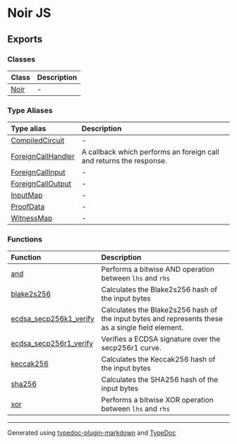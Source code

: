 # Noir JS

## Exports

### Classes

| Class | Description |
| :------ | :------ |
| [Noir](classes/Noir.md) | - |

### Type Aliases

| Type alias | Description |
| :------ | :------ |
| [CompiledCircuit](type-aliases/CompiledCircuit.md) | - |
| [ForeignCallHandler](type-aliases/ForeignCallHandler.md) | A callback which performs an foreign call and returns the response. |
| [ForeignCallInput](type-aliases/ForeignCallInput.md) | - |
| [ForeignCallOutput](type-aliases/ForeignCallOutput.md) | - |
| [InputMap](type-aliases/InputMap.md) | - |
| [ProofData](type-aliases/ProofData.md) | - |
| [WitnessMap](type-aliases/WitnessMap.md) | - |

### Functions

| Function | Description |
| :------ | :------ |
| [and](functions/and.md) | Performs a bitwise AND operation between `lhs` and `rhs` |
| [blake2s256](functions/blake2s256.md) | Calculates the Blake2s256 hash of the input bytes |
| [ecdsa\_secp256k1\_verify](functions/ecdsa_secp256k1_verify.md) | Calculates the Blake2s256 hash of the input bytes and represents these as a single field element. |
| [ecdsa\_secp256r1\_verify](functions/ecdsa_secp256r1_verify.md) | Verifies a ECDSA signature over the secp256r1 curve. |
| [keccak256](functions/keccak256.md) | Calculates the Keccak256 hash of the input bytes |
| [sha256](functions/sha256.md) | Calculates the SHA256 hash of the input bytes |
| [xor](functions/xor.md) | Performs a bitwise XOR operation between `lhs` and `rhs` |

***

Generated using [typedoc-plugin-markdown](https://www.npmjs.com/package/typedoc-plugin-markdown) and [TypeDoc](https://typedoc.org/)
